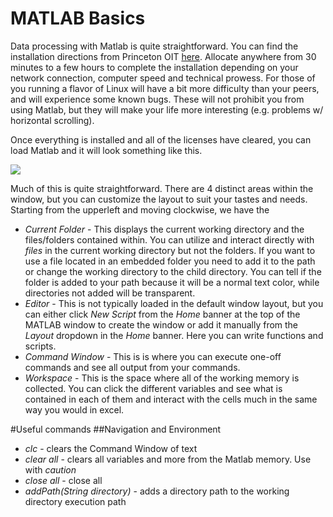 # MATLAB Basics
Data processing with Matlab is quite straightforward. You can find the installation directions from Princeton OIT [here](https://www.princeton.edu/software/licenses/software/matlab/). Allocate anywhere from 30 minutes to a few hours to complete the installation depending on your network connection, computer speed and technical prowess. For those of you running a flavor of Linux will have a bit more difficulty than your peers, and will experience some known bugs. These will not prohibit you from using Matlab, but they will make your life more interesting (e.g. problems w/ horizontal scrolling).  

Once everything is installed and all of the licenses have cleared, you can load Matlab and it will look something like this.  

![](https://github.com/mkfu/MAE224/blob/master/images/MATLAB_empty.PNG)

Much of this is quite straightforward. There are 4 distinct areas within the window, but you can customize the layout to suit your tastes and needs. Starting from the upperleft and moving clockwise, we have the

* _Current Folder_ - This displays the current working directory and the files/folders contained within. You can utilize and interact directly with *files* in the current working directory but not the folders. If you want to use a file located in an embedded folder you need to add it to the path or change the working directory to the child directory. You can tell if the folder is added to your path because it will be a normal text color, while directories not added will be transparent.
* _Editor_ - This is not typically loaded in the default window layout, but you can either click *New Script* from the *Home* banner at the top of the MATLAB window to create the window or add it manually from the *Layout* dropdown in the *Home* banner. Here you can write functions and scripts. 
* _Command Window_ - This is is where you can execute one-off commands and see all output from your commands.
* _Workspace_ - This is the space where all of the working memory is collected. You can click the different variables and see what is contained in each of them and interact with the cells much in the same way you would in excel.

#Useful commands
##Navigation and Environment
* _clc_ - clears the Command Window of text 
* _clear all_ - clears all variables and more from the Matlab memory. Use with *caution*
* _close all_ - close all
* _addPath(String directory)_ - adds a directory path to the working directory execution path
